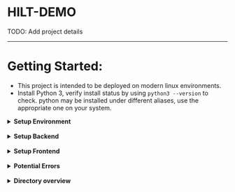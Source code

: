 # HILT-DEMO

TODO: Add project details

---

# Getting Started:

- This project is intended to be deployed on modern linux environments.
- Install Python 3, verify install status by using `python3 --version` to check. python may be installed under different aliases, use the appropriate one on your system.

<details>
<summary><b>Setup Environment</b></summary>
<p>
Note: The python virtual environment will be located at hilt-demo, which is different than the 
    Code folder of HILT-demo.

1. Please install Python3 (if you use `conda` you can ignore this step and setup accordingly)
2. Clone this repo: `git clone https://github.com/danny911kr/HILT-demo.git`
3. Create a virtual environment using:
    - anaconda: `conda create -n hilt-demo python=3.8`
    - virtualenv:
        1. `python3 -m pip install virtualenv`
        2. `python3 -m venv hilt-demo`

4. Activate your environment:
    - anaconda: `conda activate hilt-demo`
    - virtualenv: `source hilt-demo/bin/activate`
    
5. Install prerequisites:
    - `pip install -r requirements.txt`
    - note that requirements.txt may contain package version not compatible with your installation.
        Please adjust accordingly.
    

</p>
  </details>
  <br/>

<details>
<summary><b>Setup Backend</b></summary>
<p>
    
1. [Follow postgres's instruction to install postgres 12 on your local system](https://www.postgresql.org/download/)
    
2. Make sure postgres is started and enabled by `sudo systemctl start postgresql-12` and `sudo systemctl enable postgresql-12`
    
3. Verify postgres status by running `sudo systemctl status postgresql-12`
    
4. Create a postgrees user by running `sudo -u postgres createuser hilt-user`
    
5. Modify `/var/lib/pgsql/12/data/pg_hba.conf` so that the identification method use md5. [See here in detail](https://stackoverflow.com/questions/50085286/postgresql-fatal-ident-authentication-failed-for-user) You can use any text editor you want. I would recommend `micro` or `nano`. As a backup,`vi` should be installed by default on any modern linux systems.
    
6. Open `annotation_backend/create_empty_db.sql`, you will need to execute these sql commands as the postgres user. This can be done by:
    
    a. `cat annotation_backend/create_empty_db.sql` to print the command to the current console.
    
    b. `sudo -u postgres psql` to switch to postgres user and enter the postgres environment. If prompt for password, enter one you configured during the setup process. Try 123.
    
    c. Copy and paste commands in `annotation_backend/create_empty_db.sql` into the command window to execute these sql commands to initialize and configure the database.
    
    d. Exit postgres environment  by typing `\q`
    
7. Use `python3 annotation_backend/manage.py migrate` to setup postgres database for access
    
8. Use `python annotation_backend/manage.py createsuperuser` to setup django super user for website login
    
9. Start the backend by using `python annotation_backend/manage.py runserver 0.0.0.0:8000` Note 8000 here is hard coded in, you need to move other services that may be running on 8000 before hand.
    
10. After verifying that the backend can be access via a web browser and can be accessed normally, it is recommended to use systemd or tmux to start a headless instance to allow server to serve after logout of current instance.
    
11. It is recommended to use `chmod` and `chown` to set appropriate  permissions for the database and source code files. Note that postgresql db need to be accessed as the postgres user.
    
(Old) Follow Django annotation backend installation instructions [here](annotation_backend/README.md)

</p>
</details>
<br/>
<details>
<summary><b>Setup Frontend</b></summary>
<p>
    
- Follow Vue.js frontend installation instructions [here](frontend/README.md)

</p>
</details>
<br/>

<details>
<summary><b>Potential Errors</b></summary>
<p>

- Wrong version of python is being used.
    - To check: if you're getting installation errors, it could be that your machine is running the wrong version of
      python and/or installed packages. To check run `which python` and make sure the returned folder is the path to
      the `leanlife` virtual environment folder. To check that python is looking in the right places check this
      example [here](https://bic-berkeley.github.io/psych-214-fall-2016/sys_path.html#python-looks-for-modules-in-sys-path)
      . Again the path should be the site-packages folder in your `leanlife` virtual environment
    - To Fix: Re-create virtual environment: - `deactivate leanlife` - `rm -rf leanlife` - make sure no other
      virtualenvs are running - open up terminal/command prompt and see if there are paranthesis at the start of each
      line, ex: `(base) user@...` - if this is the case deactivate that environment: `deactivate environment-name`, in
      the above example it would be `deactivate base` - Go to step 4 of installation instructions

</p>
</details>
<br/>

<details>
<summary><b>Directory overview</b></summary>
<p>

- `annotation_backend/`
    - `annotation_backend/` - django application
    - `hilt_annotation/` - django application
    - `sample_data/` - sample datasets for testing
- `frontend/` - Vue.js frontend project directory

</p>
</details>
<br/>
